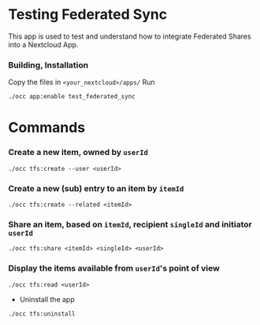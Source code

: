 # Testing Federated Sync

This app is used to test and understand how to integrate Federated Shares into a Nextcloud App.

### Building, Installation

Copy the files in `<your_nextcloud>/apps/`
Run

```
./occ app:enable test_federated_sync
```

# Commands

### Create a new item, owned by `userId`

```
./occ tfs:create --user <userId>
```

### Create a new (sub) entry to an item by `itemId`

```
./occ tfs:create --related <itemId>
```

### Share an item, based on `itemId`, recipient `singleId` and initiator `userId`

```
./occ tfs:share <itemId> <singleId> <userId>
```

### Display the items available from `userId`'s point of view

```
./occ tfs:read <userId>
```

- Uninstall the app

```
./occ tfs:uninstall
```


